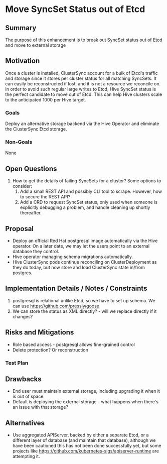 # Move SyncSet Status out of Etcd


## Summary
The purpose of this enhancement is to break out SyncSet status out of Etcd and move to external storage

## Motivation
Once a cluster is installed, ClusterSync account for a bulk of Etcd's traffic and storage since it stores per cluster
status for all matching SyncSets. It can easily be reconstructed if lost, and it is not a resource we reconcile on.
In order to avoid such regular large writes to Etcd, Hive SyncSet status is the perfect candidate to move out of Etcd.
This can help Hive clusters scale to the anticipated 1000 per Hive target.

### Goals
Deploy an alternative storage backend via the Hive Operator and eliminate the ClusterSync Etcd storage.

### Non-Goals
None

## Open Questions
1. How to get the details of failing SyncSets for a cluster? Some options to consider:
    1. Add a small REST API and possibly CLI tool to scrape. However, how to secure the REST API?
    1. Add a CRD to request SyncSet status, only used when someone is explicitly debugging a problem, and handle cleaning
    up shortly thereafter.

## Proposal
- Deploy an official Red Hat postgresql image automatically via the Hive operator. On a later date, we may let the users
  point to an external database they control.
- Hive operator managing schema migrations automatically.
- Hive ClusterSync pods continue reconciling on ClusterDeployment as they do today, but now store and load ClusterSync 
  state in/from postgres.

## Implementation Details / Notes / Constraints
1. postgresql is relational unlike Etcd, so we have to set up schema. We can use https://github.com/pressly/goose
1. We can store the status as XML directly? - will we replace directly if it changes?

## Risks and Mitigations
- Role based access - postgresql allows fine-grained control
- Delete protection? Or reconstruction

### Test Plan


## Drawbacks
- End user must maintain external storage, including upgrading it when it is out of space.
- Default is deploying the external storage - what happens when there's an issue with that storage?

## Alternatives
- Use aggregated APIServer, backed by either a separate Etcd, or a different layer of database (and maintain that 
  database), although we have been cautioned this has not been done successfully yet, but some projects like 
  https://github.com/kubernetes-sigs/apiserver-runtime are attempting it.
